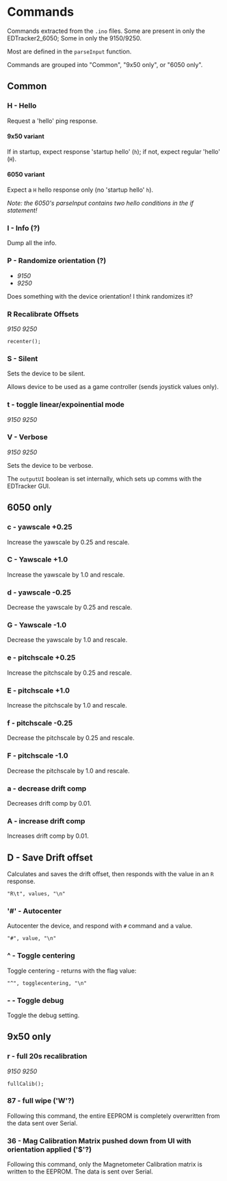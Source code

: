 # Commands

Commands extracted from the `.ino` files.
Some are present in only the EDTracker2_6050; Some in only the 9150/9250.

Most are defined in the `parseInput` function.

Commands are grouped into "Common", "9x50 only", or "6050 only".

## Common
### H - Hello
Request a 'hello' ping response.

#### 9x50 variant

If in startup, expect response 'startup hello' (`h`); if not, expect regular 'hello' (`H`).

#### 6050 variant

Expect a `H` hello response only (no 'startup hello' `h`).

_Note: the 6050's parseInput contains two hello conditions in the if statement!_


### I - Info (?)

Dump all the info.

### P - Randomize orientation (?)
- _9150_
- _9250_

Does something with the device orientation! I think randomizes it?

### R Recalibrate Offsets
_9150_
_9250_

    recenter();
### S - Silent

Sets the device to be silent.

Allows device to be used as a game controller (sends joystick values only).

### t - toggle linear/expoinential mode
_9150_
_9250_

### V - Verbose
_9150_
_9250_

Sets the device to be verbose.

The `outputUI` boolean is set internally, which sets up comms with the EDTracker GUI.

## 6050 only

### c - yawscale +0.25

Increase the yawscale by 0.25 and rescale.

### C - Yawscale +1.0

Increase the yawscale by 1.0 and rescale.

### d - yawscale -0.25

Decrease the yawscale by 0.25 and rescale.

### G - Yawscale -1.0

Decrease the yawscale by 1.0 and rescale.

### e - pitchscale +0.25

Increase the pitchscale by 0.25 and rescale.

### E - pitchscale +1.0

Increase the pitchscale by 1.0 and rescale.

### f - pitchscale -0.25

Decrease the pitchscale by 0.25 and rescale.
### F - pitchscale -1.0

Decrease the pitchscale by 1.0 and rescale.

### a - decrease drift comp

Decreases drift comp by 0.01.

### A - increase drift comp

Increases drift comp by 0.01.

## D - Save Drift offset

Calculates and saves the drift offset, then responds with the value in an `R` response.

    "R\t", values, "\n"

### '#' - Autocenter

Autocenter the device, and respond with `#` command and a value.

    "#", value, "\n"


### ^ - Toggle centering

Toggle centering - returns with the flag value:

    "^", togglecentering, "\n"

### - - Toggle debug

Toggle the debug setting.

## 9x50 only

### r - full 20s recalibration
_9150_
_9250_

    fullCalib();

### 87 - full wipe ('W'?)

Following this command, the entire EEPROM is completely overwritten from the data sent over Serial.

### 36 - Mag Calibration Matrix pushed down from UI with orientation applied ('$'?)

Following this command, only the Magnetometer Calibration matrix is written to the EEPROM.
The data is sent over Serial.
